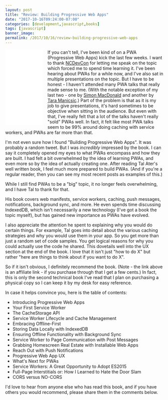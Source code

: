 ```yaml
---
layout: post
title: "Review: Building Progressive Web Apps"
date: "2017-10-16T09:24:00-07:00"
categories: [development,javascript,books]
tags: [javascript]
banner_image: 
permalink: /2017/10/16/review-building-progressive-web-apps
---
```


<iframe style="width:120px;height:240px;float:left;margin-right:15px;margin-bottom:15px" marginwidth="0" marginheight="0" scrolling="no" frameborder="0" src="//ws-na.amazon-adsystem.com/widgets/q?ServiceVersion=20070822&OneJS=1&Operation=GetAdHtml&MarketPlace=US&source=ac&ref=qf_sp_asin_til&ad_type=product_link&tracking_id=raymondcamd06-20&marketplace=amazon&region=US&placement=1491961651&asins=1491961651&linkId=c66f6cdac864d7f565434fe402c147a3&show_border=true&link_opens_in_new_window=false&price_color=333333&title_color=0066c0&bg_color=ffffff">
    </iframe>

If you can't tell, I've been kind of on a PWA (Progressive Web Apps) kick the last few weeks. I want to thank [NCDevCon](http://ncdevcon.com/) for letting me speak on the topic which forced me to spend time learning it. I've been hearing about PWAs for a while now, and I've also sat in multiple presentations on the topic. But I have to be honest - I haven't attended many PWA talks that really made sense to me. (With the notable exception of my last two - one by [Simon MacDonald](https://www.simonmacdonald.com/) and another by [Tara Manicsic](https://tzmanics.com/).) Part of the problem is that as it is my job to give presentations, it's hard sometimes to be objective when sitting in the audience. But even with that, I've really felt that a lot of the talks haven't really "sold" PWAs well. In fact, it felt like most PWA talks seem to be 99% around doing caching with service workers, and PWAs are far more than that.

I'm not even sure how I found "Building Progressive Web Apps". It was probably a random tweet. But I was *incredibly* impressed by the book. I can say it completely opened my eyes to what PWAs encompass and how they are built. I had felt a bit overwhelmed by the idea of learning PWAs, and even more so by the idea of actually creating one. After reading Tal Ater's well written book, I feel much more prepared to build PWAs. (And if you're a regular reader, then you can see my most recent posts as examples of this.) 

While I still find PWAs to be a "big" topic, it no longer feels overwhelming, and I have Tal to thank for that.

His book covers web manifests, service workers, caching, push messages, notifications, background sync, and more. He even spends time discussing IndexedDB, which isn't necessarily a new technology (I've got a book the topic myself), but has gained new importance as PWAs have evolved. 

I also appreciate the attention he spent to explaining why you would do certain things. For example, Tal goes into detail about the various caching strategies and why you would use them in your app. So you get more than just a random set of code samples. You get logical reasons for why you could actually use the code he shared. This dovetails well into the UX section at the end of the book. I love that it isn't just "how to do X" but rather "here are things to think about if you want to do X". 

So if it isn't obvious, I definitely recommend the book. (Note - the link above is an affiliate link - if you purchase through that I get a few cents.) In fact, this is only the second technical book I've read that I plan on purchasing a physical copy so I can keep it by my desk for easy reference. 

In case it helps convince you, here is the table of contents:

* Introducing Progressive Web Apps
* Your First Service Worker
* The CacheStorage API
* Service Worker Lifecycle and Cache Management
* Embracing Offline-First
* Storing Data Locally with IndexedDB
* Ensuring Offline Functionality with Background Sync
* Service Worker to Page Communication with Post Messages
* Grabbing Homescreen Real Estate with Installable Web Apps
* Reach Out with Push Notifications
* Progressive Web App UX
* What's Next for PWAs
* Service Workers: A Great Opportunity to Adopt ES2015
* Full-Page Interstitials or: How I Learned to Hate the Door Slam
* CORS versus NO-CORS

I'd love to hear from anyone else who has read this book, and if you have others you would recommend, please share them in the comments below.